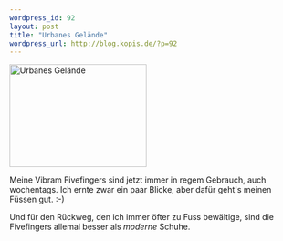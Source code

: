 ```yaml
--- 
wordpress_id: 92
layout: post
title: "Urbanes Gelände"
wordpress_url: http://blog.kopis.de/?p=92
---
```


<a href="http://www.flickr.com/photos/cringe/4707762975/" title="Urbanes Gelände by cringe, on Flickr"><img src="http://farm2.staticflickr.com/1298/4707762975_68e3774172_m.jpg" width="240" height="180" alt="Urbanes Gelände"></a>

Meine Vibram Fivefingers sind jetzt immer in regem Gebrauch, auch wochentags. Ich ernte zwar ein paar Blicke, aber dafür geht's meinen Füssen gut. :-)

Und für den Rückweg, den ich immer öfter zu Fuss bewältige, sind die Fivefingers allemal besser als *moderne* Schuhe.


